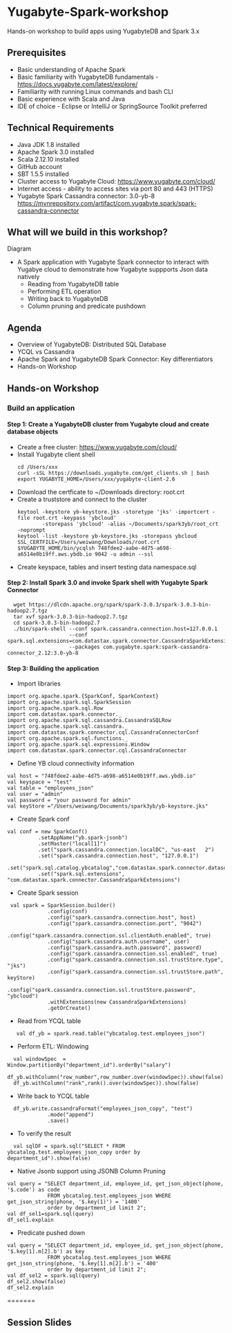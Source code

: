 # Yugabyte-Spark-workshop
Hands-on workshop to build apps using YugabyteDB and Spark 3.x

## Prerequisites

- Basic understanding of Apache Spark
- Basic familiarity with YugabyteDB fundamentals - https://docs.yugabyte.com/latest/explore/
- Familiarity with running Linux commands and bash CLI
- Basic experience with Scala and Java
- IDE of choice - Eclipse or IntelliJ or SpringSource Toolkit preferred

## Technical Requirements

- Java JDK 1.8 installed
- Apache Spark 3.0 installed
- Scala 2.12.10 installed
- GitHub account
- SBT 1.5.5 installed
- Cluster access to Yugabyte Cloud: https://www.yugabyte.com/cloud/
- Internet access - ability to access sites via port 80 and 443 (HTTPS)
- Yugabyte Spark Cassandra connector: 3.0-yb-8 https://mvnrepository.com/artifact/com.yugabyte.spark/spark-cassandra-connector

## What will we build in this workshop?
Diagram

- A Spark application with Yugabyte Spark connector to interact with Yugabye cloud to demonstrate how Yugabyte suppports Json data natively
  - Reading from YugabyteDB table
  - Performing ETL operation
  - Writing back to YugabyteDB
  - Column pruning and predicate pushdown

## Agenda

- Overview of YugabyteDB: Distributed SQL Database
- YCQL vs Cassandra
- Apache Spark and YugabyteDB Spark Connector: Key differentiators
- Hands-on Workshop

## Hands-on Workshop

### Build an application

#### Step 1: Create a YugabyteDB cluster from Yugabyte cloud and create database objects

 -  Create a free cluster: https://www.yugabyte.com/cloud/
 -  Install Yugabyte client shell
    ```
    cd /Users/xxx
    curl -sSL https://downloads.yugabyte.com/get_clients.sh | bash
    export YUGABYTE_HOME=/Users/xxx/yugabyte-client-2.6
    ```
 -  Download the certficate to ~/Downloads directory: root.crt
 -  Create a truststore and connect to the cluster
    ```
    keytool -keystore yb-keystore.jks -storetype 'jks' -importcert -file root.crt -keypass 'ybcloud' 
            -storepass 'ybcloud' -alias ~/Documents/spark3yb/root_crt  -noprompt
    keytool -list -keystore yb-keystore.jks -storepass ybcloud
    SSL_CERTFILE=/Users/weiwang/Downloads/root.crt $YUGABYTE_HOME/bin/ycqlsh 748fdee2-aabe-4d75-a698-a6514e0b19ff.aws.ybdb.io 9042 -u admin --ssl
    ```
  -  Create keyspace, tables and insert testing data
    namespace.sql

#### Step 2: Install Spark 3.0 and invoke Spark shell with Yugabyte Spark Connector
  ```
    wget https://dlcdn.apache.org/spark/spark-3.0.3/spark-3.0.3-bin-hadoop2.7.tgz
    tar xvf spark-3.0.3-bin-hadoop2.7.tgz
    cd spark-3.0.3-bin-hadoop2.7
    ./bin/spark-shell --conf spark.cassandra.connection.host=127.0.0.1 
                      --conf spark.sql.extensions=com.datastax.spark.connector.CassandraSparkExtensions 
                      --packages com.yugabyte.spark:spark-cassandra-connector_2.12:3.0-yb-8
   ```
#### Step 3: Building the application
  -  Import libraries
   ```
   import org.apache.spark.{SparkConf, SparkContext}
   import org.apache.spark.sql.SparkSession
   import org.apache.spark.sql.Row
   import com.datastax.spark.connector._
   import org.apache.spark.sql.cassandra.CassandraSQLRow
   import org.apache.spark.sql.cassandra._
   import com.datastax.spark.connector.cql.CassandraConnectorConf
   import org.apache.spark.sql.functions._
   import org.apache.spark.sql.expressions.Window
   import com.datastax.spark.connector.cql.CassandraConnector
   ```
 -  Define YB cloud connectivity information
   ```
   val host = "748fdee2-aabe-4d75-a698-a6514e0b19ff.aws.ybdb.io"
   val keyspace = "test"
   val table = "employees_json"
   val user = "admin"
   val password = "your password for admin"
   val keyStore ="/Users/weiwang/Documents/spark3yb/yb-keystore.jks"
   ```
 -  Create Spark conf
 ```
 val conf = new SparkConf()
           .setAppName("yb.spark-jsonb")
           .setMaster("local[1]")
           .set("spark.cassandra.connection.localDC", "us-east   2")
           .set("spark.cassandra.connection.host", "127.0.0.1")
           .set("spark.sql.catalog.ybcatalog","com.datastax.spark.connector.datasource.CassandraCatalog")
           .set("spark.sql.extensions", "com.datastax.spark.connector.CassandraSparkExtensions")
```
 -  Create Spark session
```
 val spark = SparkSession.builder()
             .config(conf)
             .config("spark.cassandra.connection.host", host)
             .config("spark.cassandra.connection.port", "9042")
             .config("spark.cassandra.connection.ssl.clientAuth.enabled", true)
             .config("spark.cassandra.auth.username", user)
             .config("spark.cassandra.auth.password", password)
             .config("spark.cassandra.connection.ssl.enabled", true)
             .config("spark.cassandra.connection.ssl.trustStore.type", "jks")
             .config("spark.cassandra.connection.ssl.trustStore.path", keyStore)
             .config("spark.cassandra.connection.ssl.trustStore.password", "ybcloud")
             .withExtensions(new CassandraSparkExtensions)
             .getOrCreate()
```
-  Read from YCQL table
```
   val df_yb = spark.read.table("ybcatalog.test.employees_json")
```
-  Perform ETL: Windowing
```
  val windowSpec  = Window.partitionBy("department_id").orderBy("salary")
  df_yb.withColumn("row_number",row_number.over(windowSpec)).show(false)
  df_yb.withColumn("rank",rank().over(windowSpec)).show(false)
```
-  Write back to YCQL table
```
  df_yb.write.cassandraFormat("employees_json_copy", "test")
             .mode("append")
             .save()
 ```
-  To verify the result
```
  val sqlDF = spark.sql("SELECT * FROM ybcatalog.test.employees_json_copy order by department_id").show(false)
 ```
-  Native Jsonb support using JSONB Column Pruning
```
val query = "SELECT department_id, employee_id, get_json_object(phone, '$.code') as code 
             FROM ybcatalog.test.employees_json WHERE get_json_string(phone, '$.key(1)') = '1400' 
             order by department_id limit 2";
val df_sel1=spark.sql(query)
df_sel1.explain
```
- Predicate pushed down
```
val query = "SELECT department_id, employee_id, get_json_object(phone, '$.key[1].m[2].b') as key 
             FROM ybcatalog.test.employees_json WHERE get_json_string(phone, '$.key[1].m[2].b') = '400' 
             order by department_id limit 2";
val df_sel2 = spark.sql(query)
df_sel2.show(false)
df_sel2.explain
```
=======
## Session Slides
